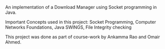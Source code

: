 An implementation of a Download Manager using Socket programming in Java.

Important Concepts used in this project: Socket Programming, Computer Networks Foundations, Java SWINGS, File Integrity checking

This project was done as part of course-work by Ankamma Rao and Omair Ahmed. 
